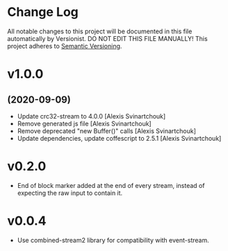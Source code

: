 # Change Log

All notable changes to this project will be documented in this file
automatically by Versionist. DO NOT EDIT THIS FILE MANUALLY!
This project adheres to [Semantic Versioning](http://semver.org/).

# v1.0.0
## (2020-09-09)

* Update crc32-stream to 4.0.0 [Alexis Svinartchouk]
* Remove generated js file [Alexis Svinartchouk]
* Remove deprecated "new Buffer()" calls [Alexis Svinartchouk]
* Update dependencies, update coffescript to 2.5.1 [Alexis Svinartchouk]

# v0.2.0
* End of block marker added at the end of every stream, instead of expecting the raw input to contain it.

# v0.0.4

* Use combined-stream2 library for compatibility with event-stream.
